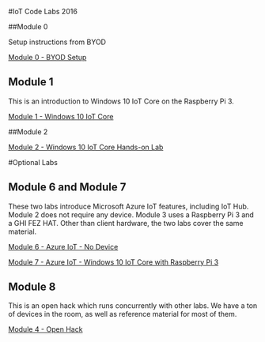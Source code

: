 #IoT Code Labs 2016

##Module 0

Setup instructions from BYOD

[Module 0 - BYOD Setup](Modele0-Setup/Windows%20IoT%20Core%20Lab%20Setup.pdf)

## Module 1

This is an introduction to Windows 10 IoT Core on the Raspberry Pi 3.

[Module 1 - Windows 10 IoT Core](Module1-IntroWindows10IoTCore/)

##Module 2

[Module 2 - Windows 10 IoT Core Hands-on Lab](Module2-WindowsIoTCorePi2FezHat-IoTHubs/)


#Optional Labs

## Module 6 and Module 7

These two labs introduce Microsoft Azure IoT features, including IoT Hub. Module 2 does not require any device. Module 3 uses a Raspberry Pi 3 and a GHI FEZ HAT. Other than client hardware, the two labs cover the same material.

[Module 6 - Azure IoT - No Device](Module2-IntroAzureIoT-NoDevice/)

[Module 7 - Azure IoT - Windows 10 IoT Core with Raspberry Pi 3](Module3-IntroAzureIoT-WindowsIoTCore/)

## Module 8

This is an open hack which runs concurrently with other labs. We have a ton of devices in the room, as well as reference material for most of them.

[Module 4 - Open Hack](Module4-OpenHack/)
